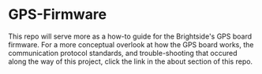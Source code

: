 # GPS-Firmware

This repo will serve more as a how-to guide for the Brightside's GPS board firmware. For a more conceptual overlook at how the GPS board works, the communication protocol standards, and trouble-shooting that occured along the way of this project, click the link in the about section of this repo.
